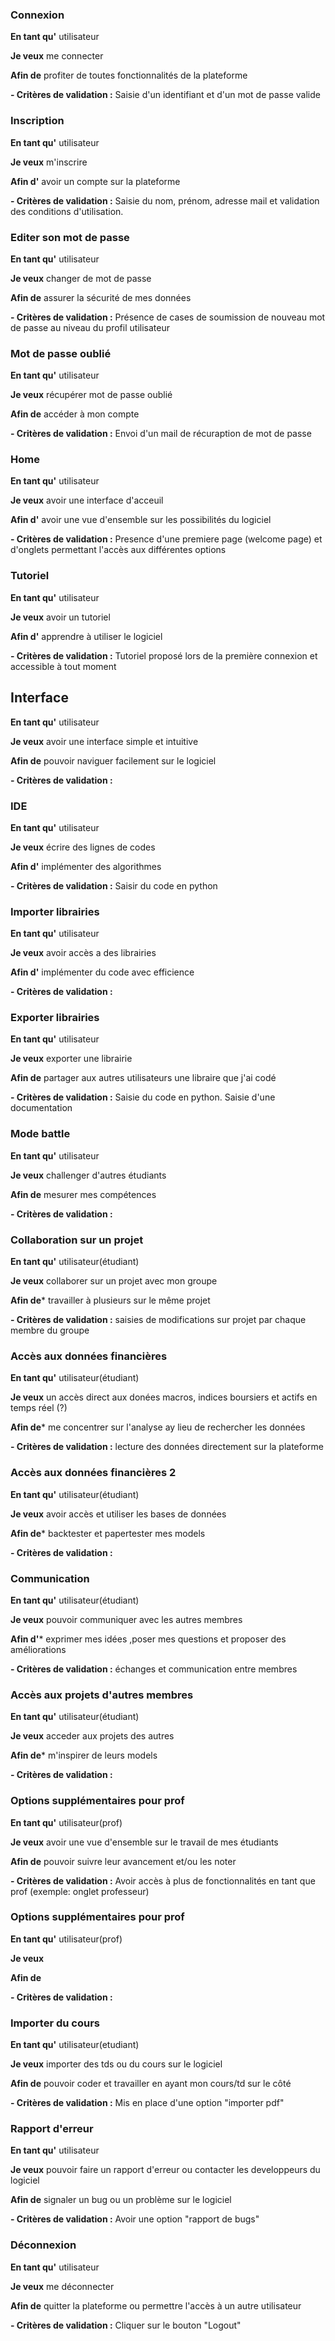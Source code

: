 ### Connexion 
**En tant qu'** utilisateur

**Je veux** me connecter 

**Afin de** profiter de toutes fonctionnalités de la plateforme 

**- Critères de validation :**
Saisie d'un identifiant et d'un mot de passe valide

### Inscription 
**En tant qu'** utilisateur

**Je veux** m'inscrire

**Afin d'** avoir un compte sur la plateforme 

**- Critères de validation :**
Saisie du nom, prénom, adresse mail et validation des conditions d'utilisation.

### Editer son mot de passe  
**En tant qu'** utilisateur

**Je veux** changer de mot de passe

**Afin de** assurer la sécurité de mes données

**- Critères de validation :**
Présence de cases de soumission de nouveau mot de passe
au niveau du profil utilisateur

### Mot de passe oublié  
**En tant qu'** utilisateur

**Je veux** récupérer mot de passe oublié

**Afin de** accéder à mon compte

**- Critères de validation :**
Envoi d'un mail de récuraption de mot de passe

### Home
**En tant qu'** utilisateur

**Je veux** avoir une interface d'acceuil

**Afin d'** avoir une vue d'ensemble sur les possibilités du logiciel

**- Critères de validation :**
Presence d'une premiere page (welcome page) et d'onglets permettant l'accès aux différentes options

### Tutoriel
**En tant qu'** utilisateur

**Je veux** avoir un tutoriel

**Afin d'** apprendre à utiliser le logiciel

**- Critères de validation :**
Tutoriel proposé lors de la première connexion et accessible à tout moment

## Interface
**En tant qu'** utilisateur

**Je veux** avoir une interface simple et intuitive

**Afin de** pouvoir naviguer facilement sur le logiciel

**- Critères de validation :**

### IDE
**En tant qu'** utilisateur

**Je veux** écrire des lignes de codes 

**Afin d'** implémenter des algorithmes

**- Critères de validation :**
Saisir du code en python

### Importer librairies 
**En tant qu'** utilisateur

**Je veux** avoir accès a des librairies 

**Afin d'** implémenter du code avec efficience 

**- Critères de validation :**

### Exporter librairies
**En tant qu'** utilisateur

**Je veux** exporter une librairie 

**Afin de** partager aux autres utilisateurs une libraire que j'ai codé

**- Critères de validation :**
Saisie du code en python. Saisie d'une documentation

### Mode battle
**En tant qu'** utilisateur

**Je veux** challenger d'autres étudiants

**Afin de** mesurer mes compétences 

**- Critères de validation :**

### Collaboration sur un projet
**En tant qu'** utilisateur(étudiant)

**Je veux** collaborer sur un projet avec mon groupe 

**Afin de*** travailler à plusieurs sur le même projet

**- Critères de validation :** saisies de modifications sur projet par chaque membre du groupe

### Accès aux données financières
**En tant qu'** utilisateur(étudiant)

**Je veux** un accès direct aux donées macros, indices boursiers et actifs en temps réel (?) 

**Afin de*** me concentrer sur l'analyse ay lieu de rechercher les données

**- Critères de validation :** lecture des données directement sur la plateforme

### Accès aux données financières 2
**En tant qu'** utilisateur(étudiant)

**Je veux** avoir accès et utiliser les bases de données

**Afin de*** backtester et papertester mes models

**- Critères de validation :** 

### Communication
**En tant qu'** utilisateur(étudiant)

**Je veux** pouvoir communiquer avec les autres membres 

**Afin d'*** exprimer mes idées ,poser mes questions et proposer des améliorations

**- Critères de validation :** échanges et communication entre membres

### Accès aux projets d'autres membres
**En tant qu'** utilisateur(étudiant)

**Je veux** acceder aux projets des autres 

**Afin de*** m'inspirer de leurs models 

**- Critères de validation :** 

### Options supplémentaires pour prof
**En tant qu'** utilisateur(prof)

**Je veux** avoir une vue d'ensemble sur le travail de mes étudiants

**Afin de** pouvoir suivre leur avancement et/ou les noter

**- Critères de validation :**
Avoir accès à plus de fonctionnalités en tant que prof (exemple: onglet professeur)

### Options supplémentaires pour prof
**En tant qu'** utilisateur(prof)

**Je veux** 

**Afin de**

**- Critères de validation :**

### Importer du cours
**En tant qu'** utilisateur(etudiant)

**Je veux** importer des tds ou du cours sur le logiciel

**Afin de** pouvoir coder et travailler en ayant mon cours/td sur le côté

**- Critères de validation :**
Mis en place d'une option "importer pdf"

### Rapport d'erreur
**En tant qu'** utilisateur

**Je veux** pouvoir faire un rapport d'erreur ou contacter les developpeurs du logiciel

**Afin de** signaler un bug ou un problème sur le logiciel

**- Critères de validation :**
Avoir une option "rapport de bugs"

### Déconnexion 
**En tant qu'** utilisateur

**Je veux** me déconnecter 

**Afin de** quitter la plateforme ou permettre l'accès à un autre utilisateur

**- Critères de validation :**
Cliquer sur le bouton "Logout"

